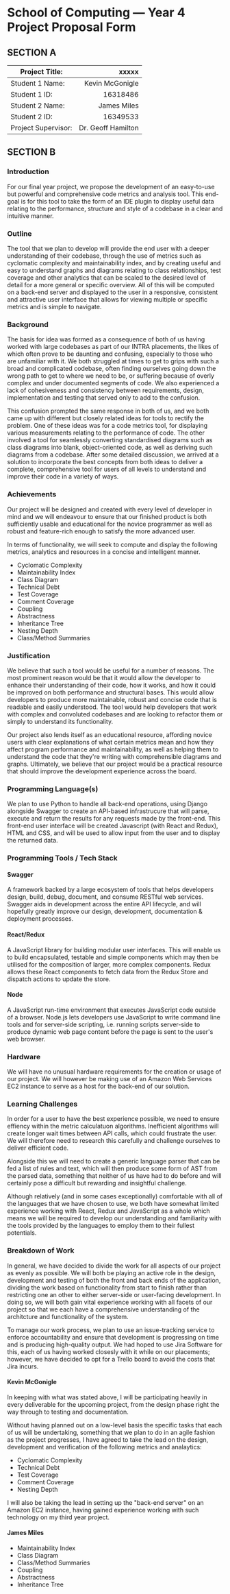 # School of Computing &mdash; Year 4 Project Proposal Form

## SECTION A
|Project Title:       | xxxxx                |
|---------------------|---------------------:|
|Student 1 Name:      | Kevin McGonigle      |
|Student 1 ID:        | 16318486             |
|Student 2 Name:      | James Miles          |
|Student 2 ID:        | 16349533             |
|Project Supervisor:  | Dr. Geoff Hamilton   |

## SECTION B

### Introduction
For our final year project, we propose the development of an easy-to-use but powerful and comprehensive code metrics and analysis tool. This end-goal is for this tool to take the form of an IDE plugin to display useful data relating to the performance, structure and style of a codebase in a clear and intuitive manner.

### Outline
The tool that we plan to develop will provide the end user with a deeper understanding of their codebase, through the use of metrics such as cyclomatic complexity and maintainability index, and by creating useful and easy to understand graphs and diagrams relating to class relationships, test coverage and other analytics that can be scaled to the desired level of detail for a more general or specific overview. All of this will be computed on a back-end server and displayed to the user in a responsive, consistent and attractive user interface that allows for viewing multiple or specific metrics and is simple to navigate.

### Background
The basis for idea was formed as a consequence of both of us having worked with large codebases as part of our INTRA placements, the likes of which often prove to be daunting and confusing, especially to those who are unfamiliar with it. We both struggled at times to get to grips with such a broad and complicated codebase, often finding ourselves going down the wrong path to get to where we need to be, or suffering because of overly complex and under documented segments of code. We also experienced a lack of cohesiveness and consistency between requirements, design, implementation and testing that served only to add to the confusion.

This confusion prompted the same response in both of us, and we both came up with different but closely related ideas for tools to rectify the problem. One of these ideas was for a code metrics tool, for displaying various measurements relating to the performance of code. The other involved a tool for seamlessly converting standardised diagrams such as class diagrams into blank, object-oriented code, as well as deriving such diagrams from a codebase. After some detailed discussion, we arrived at a solution to incorporate the best concepts from both ideas to deliver a complete, comprehensive tool for users of all levels to understand and improve their code in a variety of ways.

### Achievements
Our project will be designed and created with every level of developer in mind and we will endeavour to ensure that our finished product is both sufficiently usable and educational for the novice programmer as well as robust and feature-rich enough to satisfy the more advanced user.

In terms of functionality, we will seek to compute and display the following metrics, analytics and resources in a concise and intelligent manner.
- Cyclomatic Complexity
- Maintainability Index
- Class Diagram
- Technical Debt
- Test Coverage
- Comment Coverage
- Coupling
- Abstractness
- Inheritance Tree
- Nesting Depth
- Class/Method Summaries

### Justification
We believe that such a tool would be useful for a number of reasons. The most prominent reason would be that it would allow the developer to enhance their understanding of their code, how it works, and how it could be improved on both performance and structural bases. This would allow developers to produce more maintainable, robust and concise code that is readable and easily understood. The tool would help developers that work with complex and convoluted codebases and are looking to refactor them or simply to understand its functionality.

Our project also lends itself as an educational resource, affording novice users with clear explanations of what certain metrics mean and how they affect program performance and maintainability, as well as helping them to understand the code that they're writing with comprehensible diagrams and graphs. Ultimately, we believe that our project would be a practical resource that should improve the development experience across the board.

### Programming Language(s)
We plan to use Python to handle all back-end operations, using Django alongside Swagger to create an API-based infrastrucure that will parse, execute and return the results for any requests made by the front-end. This front-end user interface will be created Javascript (with React and Redux), HTML and CSS, and will be used to allow input from the user and to display the returned data. 

### Programming Tools / Tech Stack
#### Swagger
A framework backed by a large ecosystem of tools that helps developers design, build, debug, document, and consume RESTful web services. Swagger aids in development across the entire API lifecycle, and will hopefully greatly improve our design, development, documentation & deployment processes.

#### React/Redux
A JavaScript library for building modular user interfaces. This will enable us to build encapsulated, testable and simple components which may then be utilised for the composition of larger, more complex components. Redux allows these React components to fetch data from the Redux Store and dispatch actions to update the store.

#### Node
A JavaScript run-time environment that executes JavaScript code outside of a browser. Node.js lets developers use JavaScript to write command line tools and for server-side scripting, i.e. running scripts server-side to produce dynamic web page content before the page is sent to the user's web browser.

### Hardware
We will have no unusual hardware requirements for the creation or usage of our project. We will however be making use of an Amazon Web Services EC2 instance to serve as a host for the back-end of our solution.

### Learning Challenges
In order for a user to have the best experience possible, we need to ensure effiency within the metric calculatuon algorithms. Inefficient algorithms will create longer wait times between API calls, which could frustrate the user. We will therefore need to research this carefully and challenge ourselves to deliver efficient code.

Alongside this we will need to create a generic language parser that can be fed a list of rules and text, which will then produce some form of AST from the parsed data, something that neither of us have had to do before and will certainly pose a difficult but rewarding and insightful challenge. 

Although relatively (and in some cases exceptionally) comfortable with all of the languages that we have chosen to use, we both have somewhat limited experience working with React, Redux and JavaScript as a whole which means we will be required to develop our understanding and familiarity with the tools provided by the languages to employ them to their fullest potentials.

### Breakdown of Work
In general, we have decided to divide the work for all aspects of our project as evenly as possible. We will both be playing an active role in the design, development and testing of both the front and back ends of the application, dividing the work based on functionality from start to finish rather than restricting one an other to either server-side or user-facing development. In doing so, we will both gain vital experience working with all facets of our project so that we each have a comprehensive understanding of the architcture and functionality of the system.

To manage our work process, we plan to use an issue-tracking service to enforce accountability and ensure that development is progressing on time and is producing high-quality output. We had hoped to use Jira Software for this, each of us having worked closesly with it while on our placements; however, we have decided to opt for a Trello board to avoid the costs that Jira incurs.

#### Kevin McGonigle
In keeping with what was stated above, I will be participating heavily in every deliverable for the upcoming project, from the design phase right the way through to testing and documentation.

Without having planned out on a low-level basis the specific tasks that each of us will be undertaking, something that we plan to do in an agile fashion as the project progresses, I have agreed to take the lead on the design, development and verification of the following metrics and analaytics:
- Cyclomatic Complexity
- Technical Debt
- Test Coverage
- Comment Coverage
- Nesting Depth

I will also be taking the lead in setting up the "back-end server" on an Amazon EC2 instance, having gained experience working with such technology on my third year project.

#### James Miles
- Maintainability Index
- Class Diagram
- Class/Method Summaries
- Coupling
- Abstractness
- Inheritance Tree
